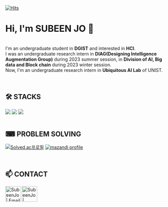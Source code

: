 <!-- 참고
https://velog.io/@imysh578/github-Profile-%EA%BE%B8%EB%AF%B8%EA%B8%B0
-->

<!-- 방문자수 -->
<!-- https://hits.seeyoufarm.com/ -->
[![Hits](https://hits.seeyoufarm.com/api/count/incr/badge.svg?url=https%3A%2F%2Fgithub.com%2Fjsb0813&count_bg=%23D5D5D5&title_bg=%23FFCC5E&icon=&icon_color=%23E7E7E7&title=hits&edge_flat=false)](https://hits.seeyoufarm.com)
# Hi, I'm SUBEEN JO 👋

</br>I'm an undergraduate student in **DGIST** and interested in **HCI**.
</br>I was an undergraduate research intern in **DIAG(Designing Intelligence Augmentation Group)** during 2023 summer session, in **Division of AI, Big data and Block chain** during 2023 winter session.
</br>Now, I'm an undergraduate research intern in **Ubiquitous AI Lab** of UNIST.

</br>

## 🛠 STACKS
<!-- https://shields.io/ -->
<!-- https://github.com/Envoy-VC/awesome-badges -->
<div>
<img src="https://img.shields.io/badge/Python-3776AB?style=flat-square&logo=Python&logoColor=white"/>
<img src="https://img.shields.io/badge/C-00599C?style=flat-square&logo=c&logoColor=white"/>
<img src="https://img.shields.io/badge/C%2B%2B-00599C?style=flat-square&logo=c%2B%2B&logoColor=white"/>
</div>

<!-- 깃허브 사용 언어 통계 -->
<!-- https://github.com/anuraghazra/github-readme-stats/blob/master/docs/readme_kr.md -->
<!-- [Top Langs](https://github-readme-stats.vercel.app/api/top-langs/?username=jsb0813&layout=compact&theme=dark) -->

</br>

## ⌨ PROBLEM SOLVING
<!-- 백준 티어 -->
[![Solved.ac프로필](http://mazassumnida.wtf/api/v2/generate_badge?boj=jsbhaha)](https://solved.ac/jsbhaha)
</a>
  <a href="https://solved.ac/jsbhaha" target="_blank">
    <img src="http://mazandi.herokuapp.com/api?handle=jsbhaha&theme=dark" alt="mazandi profile">
</a>

</br>

## 📫 CONTACT
<!-- https://icons8.com/ -->
[<img align="left" alt="SubeenJo | Email" width="48px" src="https://img.icons8.com/fluency/48/mail--v1.png" />][email]
[<img align="left" alt="SubeenJo | LinkedIn" width="48px" src="https://img.icons8.com/color/48/000000/linkedin.png" />][linkedin]

[email]: subeenjo@dgist.ac.kr
[linkedin]: https://linkedin.com/in/subeenjo
